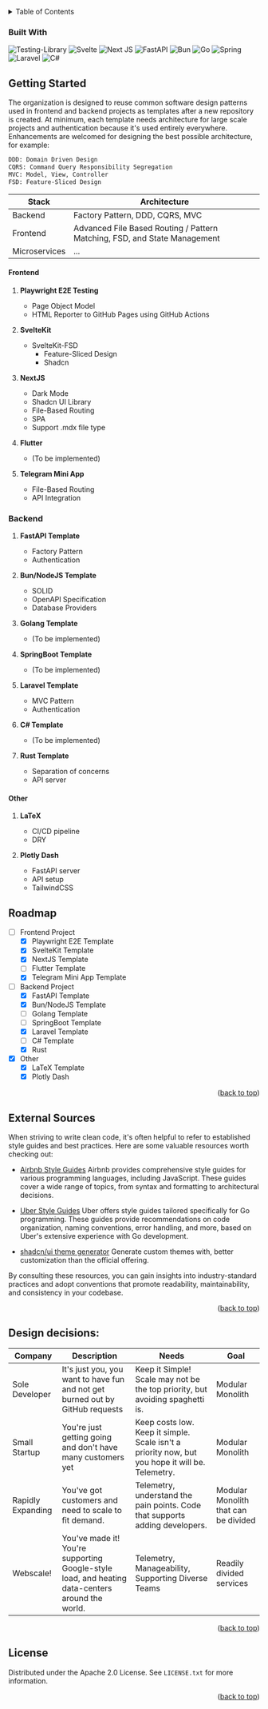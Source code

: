 <a name="readme-top"></a>

<!-- [![Contributors][contributors-shield]][contributors-url] -->
<!-- [![Forks][forks-shield]][forks-url] -->
<!-- [![Stargazers][stars-shield]][stars-url] -->

<!-- TABLE OF CONTENTS -->
<details>
  <summary>Table of Contents</summary>
  <ol>
    <li><a href="#getting-started">Getting Started</a>
      <ul>
        <li><a href="#frontend">Frontend</a></li>
        <li><a href="#backend">Backend</a></li>
        <li><a href="#other">Other</a></li>
      </ul>
    </li>
    <li><a href="#roadmap">Roadmap</a></li>
    <li><a href="#license">License</a></li>
  </ol>
</details>

### Built With

![Testing-Library](https://img.shields.io/badge/-TestingLibrary-%23E33332?style=for-the-badge&logo=testing-library&logoColor=white)
![Svelte](https://img.shields.io/badge/svelte-%23f1413d.svg?style=for-the-badge&logo=svelte&logoColor=white)
![Next JS](https://img.shields.io/badge/Next-black?style=for-the-badge&logo=next.js&logoColor=white)
![FastAPI](https://img.shields.io/badge/FastAPI-005571?style=for-the-badge&logo=fastapi)
![Bun](https://img.shields.io/badge/Bun-%23000000.svg?style=for-the-badge&logo=bun&logoColor=white)
![Go](https://img.shields.io/badge/go-%2300ADD8.svg?style=for-the-badge&logo=go&logoColor=white)
![Spring](https://img.shields.io/badge/spring-%236DB33F.svg?style=for-the-badge&logo=spring&logoColor=white)
![Laravel](https://img.shields.io/badge/laravel-%23FF2D20.svg?style=for-the-badge&logo=laravel&logoColor=white)
![C#](https://img.shields.io/badge/c%23-%23239120.svg?style=for-the-badge&logo=csharp&logoColor=white)

<!-- GETTING STARTED -->

## Getting Started

The organization is designed to reuse common software design patterns used in frontend and backend projects as templates after a new repository is created.
At minimum, each template needs architecture for large scale projects and authentication because it's used entirely everywhere.
Enhancements are welcomed for designing the best possible architecture, for example:

```bash
DDD: Domain Driven Design
CQRS: Command Query Responsibility Segregation
MVC: Model, View, Controller
FSD: Feature-Sliced Design
```

| Stack         | Architecture                                                                     |
| ------------- | ---------------------------------------------------------------------------------|
| Backend       | Factory Pattern, DDD, CQRS, MVC                                                  |
| Frontend      | Advanced File Based Routing / Pattern Matching, FSD, and State Management        | 
| Microservices | ...                                                                              |


#### Frontend

1. **Playwright E2E Testing**
   - Page Object Model
   - HTML Reporter to GitHub Pages using GitHub Actions

2. **SvelteKit**
   - SvelteKit-FSD
     - Feature-Sliced Design
     - Shadcn

3. **NextJS**
   - Dark Mode
   - Shadcn UI Library
   - File-Based Routing
   - SPA
   - Support .mdx file type

4. **Flutter**
   - (To be implemented)

5. **Telegram Mini App**
   - File-Based Routing
   - API Integration

### Backend

1. **FastAPI Template**
   - Factory Pattern
   - Authentication

2. **Bun/NodeJS Template**
   - SOLID
   - OpenAPI Specification
   - Database Providers

3. **Golang Template**
   - (To be implemented)

4. **SpringBoot Template**
   - (To be implemented)

5. **Laravel Template**
   - MVC Pattern
   - Authentication

6. **C# Template**
   - (To be implemented)

7. **Rust Template**
   - Separation of concerns
   - API server

#### Other 

1. **LaTeX**
   - CI/CD pipeline
   - DRY

2. **Plotly Dash**
   - FastAPI server
   - API setup
   - TailwindCSS

<!-- ROADMAP -->

## Roadmap

- [ ] Frontend Project
  - [x] Playwright E2E Template
  - [x] SvelteKit Template
  - [x] NextJS Template
  - [ ] Flutter Template
  - [x] Telegram Mini App Template

- [ ] Backend Project
  - [x] FastAPI Template
  - [x] Bun/NodeJS Template
  - [ ] Golang Template
  - [ ] SpringBoot Template
  - [x] Laravel Template
  - [ ] C# Template
  - [x] Rust

- [x] Other
  - [x] LaTeX Template
  - [x] Plotly Dash

<p align="right">(<a href="#readme-top">back to top</a>)</p>

## External Sources

When striving to write clean code, it's often helpful to refer to established style guides and best practices. Here are some valuable resources worth checking out:

- [Airbnb Style Guides](https://github.com/airbnb/javascript)
  Airbnb provides comprehensive style guides for various programming languages, including JavaScript. These guides cover a wide range of topics, from syntax and formatting to architectural decisions.

- [Uber Style Guides](https://github.com/uber-go/guide/blob/master/style.md)
  Uber offers style guides tailored specifically for Go programming. These guides provide recommendations on code organization, naming conventions, error handling, and more, based on Uber's extensive experience with Go development.

- [shadcn/ui theme generator](https://zippystarter.com/tools/shadcn-ui-theme-generator)
  Generate custom themes with, better customization than the official offering.

By consulting these resources, you can gain insights into industry-standard practices and adopt conventions that promote readability, maintainability, and consistency in your codebase.

<p align="right">(<a href="#readme-top">back to top</a>)</p>

## Design decisions:

|Company|Description|Needs|Goal|
|--|--|--|--|
|Sole Developer|It's just you, you want to have fun and not get burned out by GitHub requests|Keep it Simple! Scale may not be the top priority, but avoiding spaghetti is.|Modular Monolith|
|Small Startup|You're just getting going and don't have many customers yet|Keep costs low. Keep it simple. Scale isn't a priority now, but you hope it will be. Telemetry.|Modular Monolith|
|Rapidly Expanding|You've got customers and need to scale to fit demand.|Telemetry, understand the pain points. Code that supports adding developers.|Modular Monolith that can be divided|
|Webscale!|You've made it! You're supporting Google-style load, and heating data-centers around the world.|Telemetry, Manageability, Supporting Diverse Teams|Readily divided services|

<p align="right">(<a href="#readme-top">back to top</a>)</p>

<!-- LICENSE -->

## License

Distributed under the Apache 2.0 License. See `LICENSE.txt` for more information.

<p align="right">(<a href="#readme-top">back to top</a>)</p>

<!-- MARKDOWN LINKS & IMAGES -->
<!-- https://www.markdownguide.org/basic-syntax/#reference-style-links -->

[contributors-shield]: https://img.shields.io/github/contributors/shohinsan/readme.svg?style=for-the-badge
[contributors-url]: https://github.com/diego-ruben-cruz/TemplateAbyss/graphs/contributors
[forks-shield]: https://img.shields.io/github/forks/shohinsan/readme.svg?style=for-the-badge
[forks-url]: https://github.com/diego-ruben-cruz/TemplateAbyss/forks
[stars-shield]: https://img.shields.io/github/stars/shohinsan/readme.svg?style=for-the-badge
[stars-url]: https://github.com/diego-ruben-cruz/TemplateAbyss/stargazers
[issues-shield]: https://img.shields.io/github/issues/shohinsan/readme.svg?style=for-the-badge
[issues-url]: https://github.com/diego-ruben-cruz/TemplateAbyss/issues
[license-shield]: https://img.shields.io/github/license/shohinsan/readme.svg?style=for-the-badge
[license-url]: https://github.com/diego-ruben-cruz/TemplateAbyss/blob/master/LICENSE
